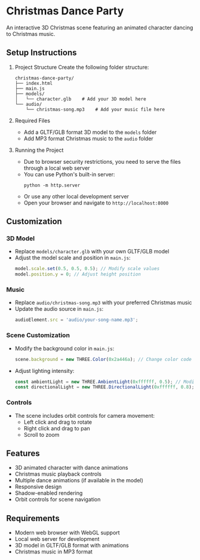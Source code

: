 # Christmas Dance Party

An interactive 3D Christmas scene featuring an animated character dancing to Christmas music.

## Setup Instructions

1. Project Structure
   Create the following folder structure:
   ```
   christmas-dance-party/
   ├── index.html
   ├── main.js
   ├── models/
   │   └── character.glb    # Add your 3D model here
   └── audio/
       └── christmas-song.mp3    # Add your music file here
   ```

2. Required Files
   - Add a GLTF/GLB format 3D model to the `models` folder
   - Add MP3 format Christmas music to the `audio` folder

3. Running the Project
   - Due to browser security restrictions, you need to serve the files through a local web server
   - You can use Python's built-in server:
     ```
     python -m http.server
     ```
   - Or use any other local development server
   - Open your browser and navigate to `http://localhost:8000`

## Customization

### 3D Model
- Replace `models/character.glb` with your own GLTF/GLB model
- Adjust the model scale and position in `main.js`:
  ```javascript
  model.scale.set(0.5, 0.5, 0.5); // Modify scale values
  model.position.y = 0; // Adjust height position
  ```

### Music
- Replace `audio/christmas-song.mp3` with your preferred Christmas music
- Update the audio source in `main.js`:
  ```javascript
  audioElement.src = 'audio/your-song-name.mp3';
  ```

### Scene Customization
- Modify the background color in `main.js`:
  ```javascript
  scene.background = new THREE.Color(0x2a446a); // Change color code
  ```
- Adjust lighting intensity:
  ```javascript
  const ambientLight = new THREE.AmbientLight(0xffffff, 0.5); // Modify intensity
  const directionalLight = new THREE.DirectionalLight(0xffffff, 0.8); // Modify intensity
  ```

### Controls
- The scene includes orbit controls for camera movement:
  - Left click and drag to rotate
  - Right click and drag to pan
  - Scroll to zoom

## Features
- 3D animated character with dance animations
- Christmas music playback controls
- Multiple dance animations (if available in the model)
- Responsive design
- Shadow-enabled rendering
- Orbit controls for scene navigation

## Requirements
- Modern web browser with WebGL support
- Local web server for development
- 3D model in GLTF/GLB format with animations
- Christmas music in MP3 format 